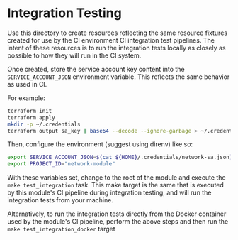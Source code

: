 # Integration Testing

Use this directory to create resources reflecting the same resource fixtures
created for use by the CI environment CI integration test pipelines.  The intent
of these resources is to run the integration tests locally as closely as
possible to how they will run in the CI system.

Once created, store the service account key content into the
`SERVICE_ACCOUNT_JSON` environment variable. This reflects the same behavior
as used in CI.

For example:

```bash
terraform init
terraform apply
mkdir -p ~/.credentials
terraform output sa_key | base64 --decode --ignore-garbage > ~/.credentials/network-sa.json
```

Then, configure the environment (suggest using direnv) like so:

```bash
export SERVICE_ACCOUNT_JSON=$(cat ${HOME}/.credentials/network-sa.json)
export PROJECT_ID="network-module"
```

With these variables set, change to the root of the module and execute the
`make test_integration` task. This make target is the same that is executed
by this module's CI pipeline during integration testing, and will run the
integration tests from your machine.

Alternatively, to run the integration tests directly from the Docker
container used by the module's CI pipeline, perform the above steps and then
run the `make test_integration_docker` target
